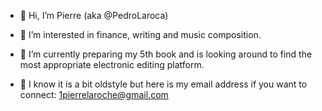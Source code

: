 - 👋 Hi, I’m Pierre (aka @PedroLaroca)
- 👀 I’m interested in finance, writing and music composition.
- 🌱 I’m currently preparing my 5th book and is looking around to find the most appropriate electronic editing platform.

- 💞️ I know it is a bit oldstyle but here is my email address if you want to connect: 1pierrelaroche@gmail.com
  

